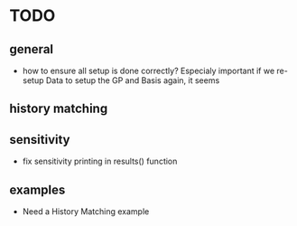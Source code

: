 # TODO

## general
* how to ensure all setup is done correctly? Especialy important if we re-setup Data to setup the GP and Basis again, it seems

## history matching

## sensitivity
* fix sensitivity printing in results() function

## examples
* Need a History Matching example

